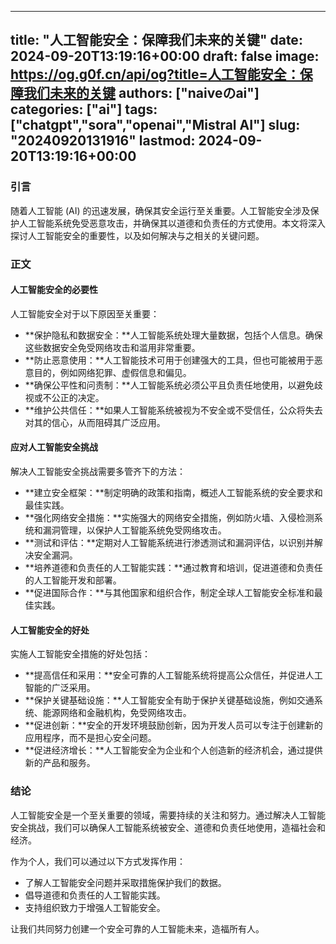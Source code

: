 
---
title: "人工智能安全：保障我们未来的关键"
date: 2024-09-20T13:19:16+00:00
draft: false
image: https://og.g0f.cn/api/og?title=人工智能安全：保障我们未来的关键
authors: ["naiveのai"]
categories: ["ai"]
tags: ["chatgpt","sora","openai","Mistral AI"]
slug: "20240920131916"
lastmod: 2024-09-20T13:19:16+00:00
---
### 引言

随着人工智能 (AI) 的迅速发展，确保其安全运行至关重要。人工智能安全涉及保护人工智能系统免受恶意攻击，并确保其以道德和负责任的方式使用。本文将深入探讨人工智能安全的重要性，以及如何解决与之相关的关键问题。

### 正文

#### 人工智能安全的必要性

人工智能安全对于以下原因至关重要：

- **保护隐私和数据安全：**人工智能系统处理大量数据，包括个人信息。确保这些数据安全免受网络攻击和滥用非常重要。
- **防止恶意使用：**人工智能技术可用于创建强大的工具，但也可能被用于恶意目的，例如网络犯罪、虚假信息和偏见。
- **确保公平性和问责制：**人工智能系统必须公平且负责任地使用，以避免歧视或不公正的决定。
- **维护公共信任：**如果人工智能系统被视为不安全或不受信任，公众将失去对其的信心，从而阻碍其广泛应用。

#### 应对人工智能安全挑战

解决人工智能安全挑战需要多管齐下的方法：

- **建立安全框架：**制定明确的政策和指南，概述人工智能系统的安全要求和最佳实践。
- **强化网络安全措施：**实施强大的网络安全措施，例如防火墙、入侵检测系统和漏洞管理，以保护人工智能系统免受网络攻击。
- **测试和评估：**定期对人工智能系统进行渗透测试和漏洞评估，以识别并解决安全漏洞。
- **培养道德和负责任的人工智能实践：**通过教育和培训，促进道德和负责任的人工智能开发和部署。
- **促进国际合作：**与其他国家和组织合作，制定全球人工智能安全标准和最佳实践。

#### 人工智能安全的好处

实施人工智能安全措施的好处包括：

- **提高信任和采用：**安全可靠的人工智能系统将提高公众信任，并促进人工智能的广泛采用。
- **保护关键基础设施：**人工智能安全有助于保护关键基础设施，例如交通系统、能源网络和金融机构，免受网络攻击。
- **促进创新：**安全的开发环境鼓励创新，因为开发人员可以专注于创建新的应用程序，而不是担心安全问题。
- **促进经济增长：**人工智能安全为企业和个人创造新的经济机会，通过提供新的产品和服务。

### 结论

人工智能安全是一个至关重要的领域，需要持续的关注和努力。通过解决人工智能安全挑战，我们可以确保人工智能系统被安全、道德和负责任地使用，造福社会和经济。

作为个人，我们可以通过以下方式发挥作用：

- 了解人工智能安全问题并采取措施保护我们的数据。
- 倡导道德和负责任的人工智能实践。
- 支持组织致力于增强人工智能安全。

让我们共同努力创建一个安全可靠的人工智能未来，造福所有人。